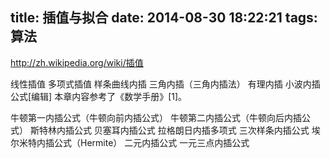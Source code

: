 title: 插值与拟合
date: 2014-08-30 18:22:21
tags: 算法
---


http://zh.wikipedia.org/wiki/插值

线性插值
多项式插值
样条曲线内插
三角内插（三角内插法）
有理内插
小波内插
公式[编辑]
本章内容参考了《数学手册》[1]。

牛顿第一内插公式（牛顿向前内插公式）
牛顿第二内插公式（牛顿向后内插公式）
斯特林内插公式
贝塞耳内插公式
拉格朗日内插多项式
三次样条内插公式
埃尔米特内插公式（Hermite）
二元内插公式
一元三点内插公式


